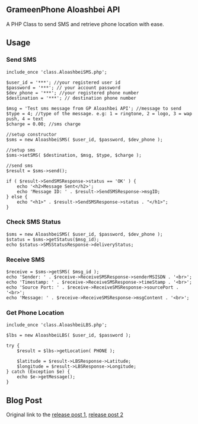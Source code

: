 
## GrameenPhone Aloashbei API

A PHP Class to send SMS and retrieve phone location with ease.

## Usage

### Send SMS
    include_once 'class.AloashbeiSMS.php';
    
    $user_id = '***'; //your registered user id
    $password = '***'; // your account password
    $dev_phone = '***'; //your registered phone number
    $destination = '***'; // destination phone number
    
    $msg = 'Test sms message from GP Aloashbei API'; //message to send
    $type = 4; //type of the message. e.g: 1 = ringtone, 2 = logo, 3 = wap push, 4 = text
    $charge = 0.00; //sms charge
    
    //setup constructor
    $sms = new AloashbeiSMS( $user_id, $password, $dev_phone );

    //setup sms
    $sms->setSMS( $destination, $msg, $type, $charge );

    //send sms
    $result = $sms->send();

    if ( $result->SendSMSResponse->status == 'OK' ) {
        echo '<h2>Message Sent</h2>';
        echo 'Message ID: ' . $result->SendSMSResponse->msgID;
    } else {
        echo "<h1>" . $result->SendSMSResponse->status . "</h1>";
    }

### Check SMS Status
    $sms = new AloashbeiSMS( $user_id, $password, $dev_phone );
    $status = $sms->getStatus($msg_id);
    echo $status->SMSStatusResponse->deliveryStatus;

### Receive SMS
    $receive = $sms->getSMS( $msg_id );
    echo 'Sender: ' . $receive->ReceiveSMSResponse->senderMSISDN . '<br>';
    echo 'Timestamp: ' . $receive->ReceiveSMSResponse->timeStamp . '<br>';
    echo 'Source Port: ' . $receive->ReceiveSMSResponse->sourcePort . '<br>';
    echo 'Message: ' . $receive->ReceiveSMSResponse->msgContent . '<br>';

### Get Phone Location
    include_once 'class.AloashbeiLBS.php';
    
    $lbs = new AloashbeiLBS( $user_id, $password );

    try {
        $result = $lbs->getLocation( PHONE );

        $latitude = $result->LBSResponse->Latitude;
        $longitude = $result->LBSResponse->Longitude;
    } catch (Exception $e) {
        echo $e->getMessage();
    }

## Blog Post
Original link to the [release post 1][1], [release post 2][2]


[1]:http://tareq.wedevs.com/2010/09/php-class-for-sending-receiving-and-checking-sms-status-with-grameenphones-aloashbei-api/
[2]:http://tareq.wedevs.com/2010/09/locate-phone-location-with-gp-aloshbei-location-api-and-visualize-with-google-maps-api/
